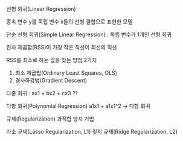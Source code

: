 선형 회귀(Linear Regression)

종속 변수 y를 독립 변수 x들의 선형 결합으로 표현한 모델


단순 선형 회귀(Simple Linear Regression) : 독립 변수가 1개인 선형 회귀


잔차 제곱합(RSS)이 가장 작은 직선이 최선의 직선


RSS를 최소로 하는 값을 찾는 방법 2가지
1. 최소 제곱법(Ordinary Least Squares, OLS)
2. 경사하강법(Gradient Descent)



다중 회귀 : ax1 + bx2 + cx3 ??



다항 회귀(Polynomial Regression)
a1x1 + a1x1^2 -> 다항 회귀


규제(Regularization)
과적합 방지 기법

라소 규제(Lasso Regularization, L1)
릿지 규제(Ridge Regularization, L2)



